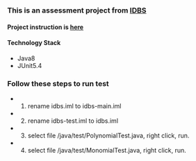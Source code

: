 ### This is an assessment project from [IDBS](https://www.idbs.com/)

#### Project instruction is [here]()

#### Technology Stack
- Java8
- JUnit5.4

### Follow these steps to run test
- 1. rename idbs.iml to idbs-main.iml
- 2. rename idbs-test.iml to idbs.iml
- 3. select file /java/test/PolynomialTest.java, right click, run.
- 4. select file /java/test/MonomialTest.java, right click, run.